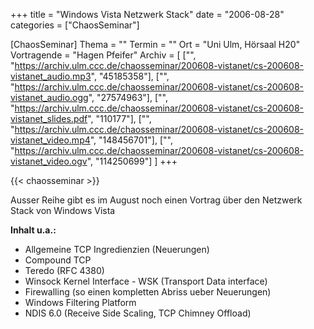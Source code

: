+++
title = "Windows Vista Netzwerk Stack"
date = "2006-08-28"
categories = ["ChaosSeminar"]

[ChaosSeminar]
Thema = ""
Termin = ""
Ort = "Uni Ulm, Hörsaal H20"
Vortragende = "Hagen Pfeifer"
Archiv = [
	["", "https://archiv.ulm.ccc.de/chaosseminar/200608-vistanet/cs-200608-vistanet_audio.mp3", "45185358"],
	["", "https://archiv.ulm.ccc.de/chaosseminar/200608-vistanet/cs-200608-vistanet_audio.ogg", "27574963"],
	["", "https://archiv.ulm.ccc.de/chaosseminar/200608-vistanet/cs-200608-vistanet_slides.pdf", "110177"],
	["", "https://archiv.ulm.ccc.de/chaosseminar/200608-vistanet/cs-200608-vistanet_video.mp4", "148456701"],
	["", "https://archiv.ulm.ccc.de/chaosseminar/200608-vistanet/cs-200608-vistanet_video.ogv", "114250699"]
	]
+++

{{< chaosseminar >}}

Ausser Reihe gibt es im August noch einen Vortrag über den Netzwerk Stack von Windows Vista

**Inhalt u.a.:**

- Allgemeine TCP Ingredienzien (Neuerungen)
- Compound TCP
- Teredo (RFC 4380)
- Winsock Kernel Interface - WSK (Transport Data interface)
- Firewalling (so einen kompletten Abriss ueber Neuerungen)
- Windows Filtering Platform
- NDIS 6.0 (Receive Side Scaling, TCP Chimney Offload)
